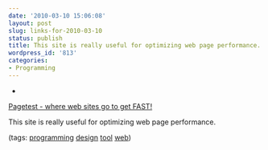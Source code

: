 ```yaml
---
date: '2010-03-10 15:06:08'
layout: post
slug: links-for-2010-03-10
status: publish
title: This site is really useful for optimizing web page performance.
wordpress_id: '813'
categories:
- Programming
---
```


  * 
                

[Pagetest - where web sites go to get FAST!](http://www.webpagetest.org/)


                

This site is really useful for optimizing web page performance.


                

(tags: [programming](http://delicious.com/eob/programming) [design](http://delicious.com/eob/design) [tool](http://delicious.com/eob/tool) [web](http://delicious.com/eob/web))


            
